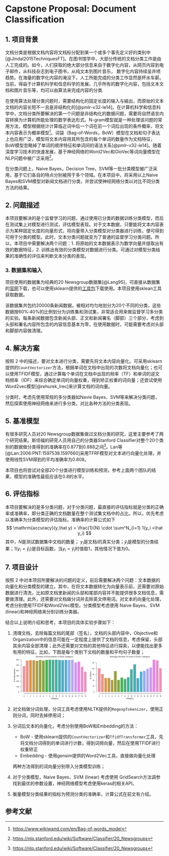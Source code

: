 # Capstone Proposal: Document Classification

## 1. 项目背景

文档分类是根据文档内容将文档标分配到某一个或多个事先定义好的类别中[@Jindal2015TechniquesFT]。在图书馆学中，大部分传统的文档分类工作是由人工完成的。如今，人们获取的绝大部分信息来自于数字化内容，从网页内容到电子邮件，从科技杂志到电子图书，从纯文本到图片音乐， 数字化内容持续呈井喷趋势。在海量的数字化内容的淹没下，人工所能完成的分类工作显然是杯水车薪。当前，得益于计算机科学和信息科学的发展，几乎所有的数字化内容，包括文本文档和图片音乐等，均可以由算法来完成内容的分类. 

在使用算法处理分类问题时，需要结构化的固定长度的输入与输出，而原始的文本文档的内容长短不一且是非结构化的[@pmlr-v32-le14]。在计算机科学和信息科学中，文档分类所要解决的第一个问题是非结构化的数据问题，需要将自然语言内容转换为计算机所能处理的数学表达形式。N-gram模型就是一种处理该问题的常用方法，模型根据统计计算临近词中后一个词在前一个词后出现的条件概率，将文本内容表示为概率模型[^2]。词袋（Bag-of-Words，BoW）模型在文档和句子表达上也应用广泛，模型将文本内容用其所包含的每个单词的数量作为文档特征，BoW模型忽略掉了单词的顺序特征和单词间的语法关系[@pmlr-v32-le14]。随着深度学习技术的快速发展，基于神经网络的Word2Vec和GloVec等词向量模型在NLP问题中被广泛采用[^4]。

在分类问题上，Naive Bayes，Decision Tree，SVM等一批分类模型被广泛采用，基于它们各自的特点分别被用于多个领域。在本项目中，将采用以上Naive Bayes和SVM模型对新闻文档进行分类，并尝试使神经网络分类以对比不同分类方法的结果。

## 2. 问题描述

本项目要解决的是个监督学习的问题，通过使用已分类的数据训练分类模型，而后在测试集上对模型进行测试，评估模型表现。对于文本数据，只要能将文本内容表示为某种固定长度的向量形式，将向量带入分类模型对分类器进行训练，便可得到可用于分类的模型。此时，文本分类问题就变为了普通的监督学习分类问题。所以，本项目中需要解决两个问题：1. 将原始的文本数据表示为数学向量并提取出有效的数据特征，2. 训练出有效的分类模型对数据进行分类。可通过对模型分类结果的准确性的评估来判断文本分类的表现。

### 3. 数据集和输入

项目使用的数据集为经典的20 Newsgroup数据集[@Lang95]，可直接从数据集的[官网](http://www.qwone.com/~jason/20Newsgroups/)下载，也可以使用sklearn提供的[工具包](http://scikit-learn.org/stable/modules/generated/sklearn.datasets.fetch_20newsgroups.html)下载使用。本项目使用sklean工具获取数据。

该数据集共包约20000条新闻数据，被相对均匀地划分为20个不同的分类，这些数据按60%:40%的比例划分为训练集和测试集，非常适合用来做监督学习多分类的实验。每条新闻数据包含新闻头部、正文和新闻署名（脚部）三个部分，考虑到头部和署名内容所包含的内容信息基本为零，在使用数据时，可能需要考虑对头部和脚部内容做清理。

## 4. 解决方案

按照 2 中的描述，要对文本进行分类，需要先将文本内容向量化。可采用sklearn提供的`CountVectorizer`方法，根据单词在文档中出现的次数将文档向量化；也可以使用TFIDF模型，通过计算每个单词在文档中出现的频率（TF）和单词的逆文档频率（IDF）来综合确定单词的向量权重，得到矫正权重的词向量；还尝试使用Word2vec模型[@rehurek_lrec]来计算文档的词向量。

分类时，考虑先使用常规的多分类器如Navie Bayes、SVM等来解决分类问题，然后探索使用神经网络来进行多分类，对比各种方法的分类表现。	

## 5. 基准模型

有很多研究人员对20 Newsgroup数据集做过文档分类的研究，这里主要参考了两个研究结果。斯坦福的研究人员用自己的分类器Stanford Classifier对整个20个类别的数据做分类得到的准确率在0.877到0.888之间[^4]。Lan等[@Lan:2006:PNT:1597538.1597660]采用TFRF模型对文本进行向量化处理，并使用线性SVM得到的平均准确率为0.808。

本项目也将尝试对全部20个分类进行模型训练和预测，参考上面两个团队的结果，模型的准确性最低应该在0.8的水平。

## 6. 评估指标

本项目要解决的是多分类问题，对于分类问题，最直接的评估指标就是分类的正确率或准确率，即分类正确的文档数量在整个测试集文档中的占比。所以，优先考虑以准确率为分类模型的评估指标。准确率的计算公式如下
$$
\mathrm{accuracy}(y,\hat y) = \frac{1}{N} \cdot \sum^N_{i=1} 1(y_i =\hat y_i)
$$
其中，$N$是测试数据集中文档的数量； $y_i$是文档$i$的真实分类；$\hat y_i$是模型的分类结果；$1(y_i =\hat y_i)$是目标函数，当$y_i = \hat y_i$时值取1，其他情况下值为0。

## 7. 项目设计

按照 2 中对本项目所要解决的问题的定义，前后需要解决两个问题：文本数据的向量化和分类模型的建立。其中，在将文本数据转化为向量表示前，还需要对原始数据进行清洗，比如原文档里新闻的头部和尾部内容并不能提供很多文档信息，需要做清理。此外，还需要对文档做分词并去除英文停用词。对文本的向量化处理，考虑分别使用TFIDF和Word2Vec模型。分类模型考虑使用 Naive Bayes、SVM (linear)和神经网络来分别训练分类器。

结合以上说明介绍和思考，本项目的具体实验步骤如下：

1. 清理文档，去除每篇文档的尾部（签名），文档的头部内容中，Objective和Organization中的信息可能在一定程度上提供了文档的信息，考虑保留，头部其余内容全部清理；此外还需要对文档的其他特征进行探索，以便能找出更多有用的特征，比如，下图是每个类别下文档的数量和平均句子数量；![img](img/pic01.png)

2. 对文档做分词处理，分词工具考虑使用NLTK提供的`RegexpTokenizer`，使用正则分词，同时去掉停用词；

3. 分词后文本的向量化，考虑分别使用BoW和Embedding的方法：

   - BoW - 使用sklearn提供的`CountVectorizer`和`TfidfTransformer`工具，先将文档分词得到的单词进行计数，得到词频向量，然后在使用TFIDF进行权重矫正
   - Embedding - 使用gensim提供的Word2Vec工具，直接做向量化处理

   两种方法得到的词向量分别带入分类模型训练；

4. 对于分类模型，Naive Bayes、SVM (linear) 考虑使用 GridSearch方法调参找到最优的参数设置，神经网络模型考虑使用keras的相关API。

5. 衡量模型分类结果的指标为预测分类的准确率，计算公式在前文有介绍。



[^1]: https://www.wikiwand.com/en/N-gram#/overview
[^2]: https://www.wikiwand.com/en/Bag-of-words_model
[^3]: http://blog.aylien.com/overview-word-embeddings-history-word2vec-cbow-glove/
[^4]: https://nlp.stanford.edu/wiki/Software/Classifier/20_Newsgroups
[^5]: https://radimrehurek.com/gensim/index.html

## 参考文献
